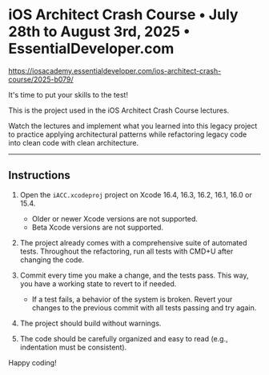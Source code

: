 # iOS Architect Crash Course • July 28th to August 3rd, 2025 • EssentialDeveloper.com

https://iosacademy.essentialdeveloper.com/ios-architect-crash-course/2025-b079/

It's time to put your skills to the test!

This is the project used in the iOS Architect Crash Course lectures.

Watch the lectures and implement what you learned into this legacy project to practice applying architectural patterns while refactoring legacy code into clean code with clean architecture.

---

## Instructions

1) Open the `iACC.xcodeproj` project on Xcode 16.4, 16.3, 16.2, 16.1, 16.0 or 15.4.

	- Older or newer Xcode versions are not supported.
	- Beta Xcode versions are not supported.

2) The project already comes with a comprehensive suite of automated tests. Throughout the refactoring, run all tests with CMD+U after changing the code.

3) Commit every time you make a change, and the tests pass. This way, you have a working state to revert to if needed.

	- If a test fails, a behavior of the system is broken. Revert your changes to the previous commit with all tests passing and try again.

4) The project should build without warnings.

5) The code should be carefully organized and easy to read (e.g., indentation must be consistent).

Happy coding!
